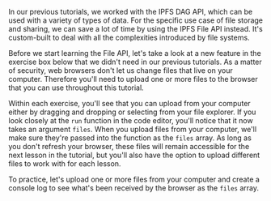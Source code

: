 In our previous tutorials, we worked with the IPFS DAG API, which can be used with a variety of types of data. For the specific use case of file storage and sharing, we can save a lot of time by using the IPFS File API instead. It's custom-built to deal with all the complexities introduced by file systems.

Before we start learning the File API, let's take a look at a new feature in the exercise box below that we didn't need in our previous tutorials. As a matter of security, web browsers don't let us change files that live on your computer. Therefore you'll need to upload one or more files to the browser that you can use throughout this tutorial.

Within each exercise, you'll see that you can upload from your computer either by dragging and dropping or selecting from your file explorer. If you look closely at the `run` function in the code editor, you'll notice that it now takes an argument `files`. When you upload files from your computer, we'll make sure they're passed into the function as the `files` array. As long as you don't refresh your browser, these files will remain accessible for the next lesson in the tutorial, but you'll also have the option to upload different files to work with for each lesson.

To practice, let's upload one or more files from your computer and create a console log to see what's been received by the browser as the `files` array. 
